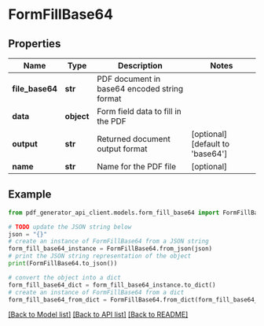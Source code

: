 # FormFillBase64


## Properties

Name | Type | Description | Notes
------------ | ------------- | ------------- | -------------
**file_base64** | **str** | PDF document in base64 encoded string format | 
**data** | **object** | Form field data to fill in the PDF | 
**output** | **str** | Returned document output format | [optional] [default to 'base64']
**name** | **str** | Name for the PDF file | [optional] 

## Example

```python
from pdf_generator_api_client.models.form_fill_base64 import FormFillBase64

# TODO update the JSON string below
json = "{}"
# create an instance of FormFillBase64 from a JSON string
form_fill_base64_instance = FormFillBase64.from_json(json)
# print the JSON string representation of the object
print(FormFillBase64.to_json())

# convert the object into a dict
form_fill_base64_dict = form_fill_base64_instance.to_dict()
# create an instance of FormFillBase64 from a dict
form_fill_base64_from_dict = FormFillBase64.from_dict(form_fill_base64_dict)
```
[[Back to Model list]](../README.md#documentation-for-models) [[Back to API list]](../README.md#documentation-for-api-endpoints) [[Back to README]](../README.md)


